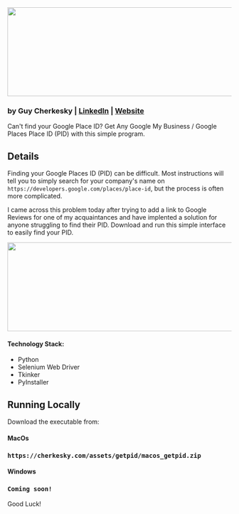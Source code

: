 
<img src="https://github.com/cherkesky/get_pid/blob/master/getpid_logo.png " height="200" width="600">

### by Guy Cherkesky | [LinkedIn](http://linkedin.com/in/cherkesky) | [Website](http://cherkesky.com) 

Can't find your Google Place ID? Get Any Google My Business / Google Places Place ID (PID) with this simple program.


## Details
Finding your Google Places ID (PID) can be difficult. Most instructions will tell you to simply search for your company's name on `https://developers.google.com/places/place-id`, but the process is often more complicated.

I came across this problem today after trying to add a link to Google Reviews for one of my acquaintances and have implented a solution for anyone struggling to find their PID. Download and run this simple interface to easily find your PID.

<img src="https://github.com/cherkesky/get_pid/blob/master/getpid_gif.gif " height="200" width="600">


#### Technology Stack: 
- Python
- Selenium Web Driver
- Tkinker
- PyInstaller

## Running Locally

Download the executable from:

#### MacOs
### `https://cherkesky.com/assets/getpid/macos_getpid.zip`

#### Windows
### `Coming soon!`

Good Luck!
